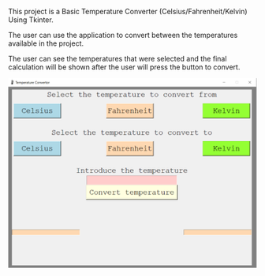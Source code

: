 This project is a Basic Temperature Converter (Celsius/Fahrenheit/Kelvin) Using Tkinter.

The user can use the application to convert between the temperatures available in the project.

The user can see the temperatures that were selected and the final calculation will be shown after the user
will press the button to convert.

![](Screenshots-design/interface-design.png)
